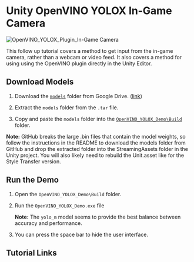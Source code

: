 # Unity OpenVINO YOLOX In-Game Camera
![OpenVINO_YOLOX_Plugin_In-Game Camera](https://raw.githubusercontent.com/cj-mills/Unity-OpenVINO-YOLOX/in-game-camera/images/OpenVINO_YOLOX_Plugin_In-Game_Camera.gif)

This follow up tutorial covers a method to get input from the in-game camera, rather than a webcam or video feed. It also covers a method for using using the OpenVINO plugin directly in the Unity Editor.

## Download Models

1. Download the [`models`](https://drive.google.com/file/d/1N4GuHcKyBpDzJQ1r0LulzD3KRE3GRnAe/view?usp=sharing) folder from Google Drive. ([link](https://drive.google.com/file/d/1N4GuHcKyBpDzJQ1r0LulzD3KRE3GRnAe/view?usp=sharing))

2. Extract the `models` folder from the `.tar` file.

3. Copy and paste the `models` folder into the [`OpenVINO_YOLOX_Demo\Build`](https://github.com/cj-mills/Unity-OpenVINO-YOLOX/tree/main/OpenVINO_YOLOX_Demo/Build) folder.


**Note:**
GitHub breaks the large .bin files that contain the model weights, so follow the instructions in the README to download the models folder from GitHub and drop the extracted folder into the StreamingAssets folder in the Unity project. You will also likely need to rebuild the Unit.asset like for the Style Transfer version.



## Run the Demo

1. Open the `OpenVINO_YOLOX_Demo\Build` folder.

2. Run the `OpenVINO_YOLOX_Demo.exe` file

   **Note:** The `yolo_m` model seems to provide the best balance between accuracy and performance.

3. You can press the space bar to hide the user interface.



## Tutorial Links

